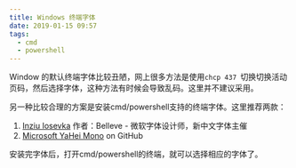 ```yaml
---
title: Windows 终端字体
date: 2019-01-15 09:57
tags:
  - cmd
  - powershell
---
```


Window 的默认终端字体比较丑陋，网上很多方法是使用`chcp 437 `切换切换活动页码，然后选择字体，这种方法有时候会导致乱码。这里并不建议采用。

另一种比较合理的方案是安装cmd/powershell支持的终端字体。这里推荐两款：

1. [Inziu Iosevka](https://be5invis.github.io/Iosevka/inziu.html) 作者：Belleve - 微软字体设计师，新中文字体主催
2. [Microsoft YaHei Mono](https://github.com/Microsoft/BashOnWindows/files/1362006/Microsoft.YaHei.Mono.zip) on GitHub

安装完字体后，打开cmd/powershell的终端，就可以选择相应的字体了。